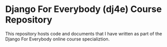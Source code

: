 # Django For Everybody (dj4e) Course Repository

This repository hosts code and documents that I have written as part of the Django For Everybody online course specializtion. 
